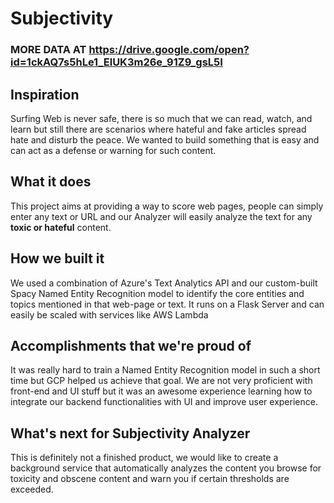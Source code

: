 # Subjectivity

### MORE DATA AT https://drive.google.com/open?id=1ckAQ7s5hLe1_ElUK3m26e_91Z9_gsL5I

## Inspiration
Surfing Web is never safe, there is so much that we can read, watch, and learn but still there are scenarios where hateful and fake articles spread hate and disturb the peace. We wanted to build something that is easy and can act as a defense or warning for such content.

## What it does
This project aims at providing a way to score web pages, people can simply enter any text or URL and our Analyzer will easily analyze the text for any **toxic or hateful** content.

## How we built it
We used a combination of Azure's Text Analytics API and our custom-built Spacy Named Entity Recognition model to identify the core entities and topics mentioned in that web-page or text.
It runs on a Flask Server and can easily be scaled with services like AWS Lambda

## Accomplishments that we're proud of
It was really hard to train a Named Entity Recognition model in such a short time but GCP helped us achieve that goal. We are not very proficient with front-end and UI stuff but it was an awesome experience learning how to integrate our backend functionalities with UI and improve user experience.

## What's next for Subjectivity Analyzer
This is definitely not a finished product, we would like to create a background service that automatically analyzes the content you browse for toxicity and obscene content and warn you if certain thresholds are exceeded.
